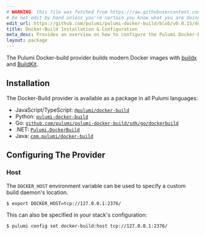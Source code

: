 ```yaml
---
# WARNING: this file was fetched from https://raw.githubusercontent.com/pulumi/pulumi-docker-build/v0.0.15/docs/installation-configuration.md
# Do not edit by hand unless you're certain you know what you are doing!
edit_url: https://github.com/pulumi/pulumi-docker-build/blob/v0.0.15/docs/installation-configuration.md
title: Docker-Build Installation & Configuration
meta_desc: Provides an overview on how to configure the Pulumi Docker-Build Provider.
layout: package
---
```


The Pulumi Docker-build provider builds modern Docker images with [buildx](https://docs.docker.com/reference/cli/docker/buildx/) and [BuildKit](https://docs.docker.com/build/buildkit/).

## Installation

The Docker-Build provider is available as a package in all Pulumi languages:

* JavaScript/TypeScript: [`@pulumi/docker-build`](https://www.npmjs.com/package/@pulumi/docker-build)
* Python: [`pulumi-docker-build`](https://pypi.org/project/pulumi-docker-build/)
* Go: [`github.com/pulumi/pulumi-docker-build/sdk/go/dockerbuild`](https://github.com/pulumi/pulumi-docker-build)
* .NET: [`Pulumi.DockerBuild`](https://www.nuget.org/packages/Pulumi.DockerBuild)
* Java: [`com.pulumi/docker-build`](https://central.sonatype.com/artifact/com.pulumi/docker-build)

## Configuring The Provider

### Host

The `DOCKER_HOST` environment variable can be used to specify a custom build daemon's location.

```bash
$ export DOCKER_HOST=tcp://127.0.0.1:2376/
```

This can also be specified in your stack's configuration:

```bash
$ pulumi config set docker-build:host tcp://127.0.0.1:2376/
```
